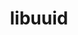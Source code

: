 ---
title: "libuuid"
layout: cache
category: package
meta: {"versions": ["1.0.3"], "compilers": ["gcc@8.3.1", "gcc@7.5.0", "gcc@9.3.0", "gcc@8.1.0"]}
spec_files: 
 - "libuuid@1.0.3%gcc@7.5.0 arch=linux-ubuntu18.04-ppc64le": spec-0.json
 - "libuuid@1.0.3%gcc@8.1.0 arch=linux-rhel7-ppc64le": spec-1.json
 - "libuuid@1.0.3%gcc@7.5.0 arch=linux-ubuntu18.04-aarch64": spec-2.json
 - "libuuid@1.0.3%gcc@8.1.0 arch=linux-rhel7-ppc64le": spec-3.json
 - "libuuid@1.0.3%gcc@8.3.1 arch=linux-rhel8-ppc64le": spec-4.json
 - "libuuid@1.0.3%gcc@7.5.0 arch=linux-ubuntu18.04-ppc64le": spec-5.json
 - "libuuid@1.0.3%gcc@8.1.0 arch=linux-rhel7-x86_64": spec-6.json
 - "libuuid@1.0.3%gcc@9.3.0 arch=linux-ubuntu20.04-x86_64": spec-7.json
 - "libuuid@1.0.3%gcc@8.3.1 arch=linux-rhel8-x86_64": spec-8.json
 - "libuuid@1.0.3%gcc@9.3.0 arch=linux-ubuntu20.04-ppc64le": spec-9.json
 - "libuuid@1.0.3%gcc@7.5.0 arch=linux-ubuntu18.04-x86_64": spec-10.json
 - "libuuid@1.0.3%gcc@7.5.0 arch=linux-ubuntu18.04-x86_64": spec-11.json
 - "libuuid@1.0.3%gcc@8.1.0 arch=linux-rhel7-x86_64": spec-12.json
 - "libuuid@1.0.3%gcc@8.3.1 arch=linux-rhel8-aarch64": spec-13.json

---